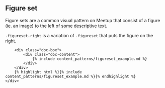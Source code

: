 
<div class="line-gutters">
	<div class="unit size1of3">
		<h2>Figure set</h2>
		<p>Figure sets are a common visual pattern on Meetup that consist of a figure (ie. an image) to the left of some descriptive text.</p>
		<p><code>.figureset-right</code> is a variation of <code>.figureset</code> that puts the figure on the right.</p>
	</div>
	<div class="unit lastUnit">
		
		<div class="doc-box">
			<div class="doc-content">
				{% include content_patterns/figureset_example.md %}
			</div>
		</div>
		{% highlight html %}{% include content_patterns/figureset_example.md %}{% endhighlight %}
	</div>
</div>
	
